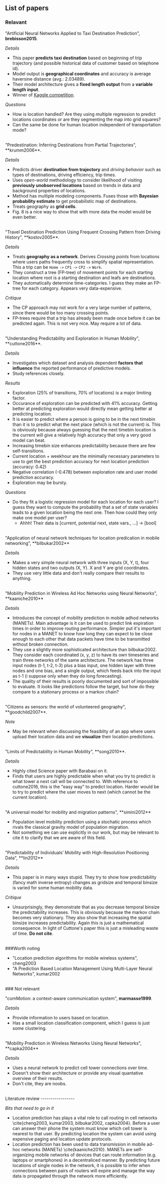 

List of papers
--------------

### Relavant

"Artificial Neural Networks Applied to Taxi Destination Prediction", **brebisson2015**.

*Details*

- This paper **predicts taxi destination** based on beginning of trip trajectory (and possible historical data of customer based on telephone id).
- Model output is **geographical coordinates** and accuracy is average haversine distance (avg.: 2.03489).
- Their model architecture gives a **fixed length output** from a **variable length input**.
- Winner of [Kaggle competition](https://www.kaggle.com/c/pkdd-15-predict-taxi-service-trajectory-i).

*Questions*

- How is location handled? Are they using multiple regression to predict locations coordinates or are they segmenting the map into grid squares?
- Can the same be done for human location independent of transportation mode?

<br>
"Predestination: Inferring Destinations from Partial Trajectories", **krumm2006**.

*Details*

- Predicts driver **destination from trajectory** and *driving behavior* such as types of destinations, driving efficiency, trip times.
- Uses *open-world* methodology to consider likelihood of visiting **previously unobserved locations** based on trends in data and background properties of locations.
- Method has multiple modeling components. Fuses those with **Bayesian probability estimate** to get probabilistic map of destinations.
- Treats geography as **grid cells**.
- Fig. 8 is a nice way to show that with more data the model would be even better.

<br>
"Travel Destination Prediction Using Frequent Crossing Pattern from Driving History", **kostov2005**.

*Details*

- Treats **geography as a network**. Derives *Crossing points* from locations where users paths frequently cross to simplify spatial representation. This a trip can be `Home` `->` `CP1` `->` `CP2` `->` `Work`.
- They construct a tree (FP-tree) of movement points for each starting location where root is a starting destination and leafs are destinations.
- They automatically determine time-categories. I guess they make an FP-tree for each category. Appears very data-expensive.

*Critique*

- The CP approach may not work for a very large number of patterns, since there would be too many crossing points.
- FP-trees require that a trip has already been made once before it can be predicted again. This is not very nice. May require a lot of data.

<br>
"Understanding Predictability and Exploration in Human Mobility", **cuttone2016**.

*Details*

- Investigates which dataset and analysis dependent **factors that influence** the reported performance of predictive models.
- Study references closely.

*Results*

- Exploration (25% of transitions, 70% of locations) is a major limiting factor.
- Occurance of exploration can be predicted with 41% accuracy. Getting better at predicting exploration would directly mean getting better at predicting location.
- It is easier to predict where a person is going to be in the next timebin than it is to predict what the next place (which is not the current) is. This is obviously because always guessing that the next timebin location is the current will give a relatively high accuracy that only a very good model can beat.
- Increasing timebin size enhances predictability because there are few self-transitions.
- Current location + weekhour are the minimally necessary parameters to use to get the best prediction accuracy for next location prediction (accuracy: 0.42)
- Negative correlation (-0.478) between exploration rate and user model prediction accuracy.
- Exploration may be bursty.

*Questions*

- Do they fit a logistic regression model for each location for each user? I guess they want to compute the probability that a set of state variables leads to a given location being the next one. Then how could they only make one model per user?
	- Ahhh! Their data is [current, potential next, state vars., ...] -> [bool]

<br>
"Application of neural network techniques for location predication in mobile networking", **bilbukar2002**

*Details*

- Makes a very simple neural network with three inputs (X, Y, t), four hidden states and two outputs (X, Y). X and Y are grid coordinates.
- They use very little data and don't really compare their results to anything.

<br>
"Mobility Prediction in Wireless Ad Hoc Networks using Neural Networks", **kaaniche2010**

*Details*

- Introduces the concept of mobility prediction in mobile adhod networks (MANETs). Main advantage is it can be used to predict link expiration times in order to improve routing performance. Simpler put it's important for nodes in a MANET to know how long they can expect to be close enough to each other that data packets have time to be transmitted without broken connection.
- They use a slightly more sophisticated architecture than bilbukar2002. They consider each coordinated (x, y, z) to have its own timeseries and train three networks of the same architecture. The network has three input nodes (t-1, t-2, t-3) plus a bias input, one hidden layer with three nodes and one bias, and a single output, which feeds back into the input as t-1 (i suppose only when they do long forecasting).
- The quality of their results is poorly documented and sort of impossible to evaluate. It looks like predictions follow the target, but how do they compare to a stationary process or a markov chain?


<br>
"Citizens as sensors: the world of volunteered geography", **goodchild2007**.

*Note*

- May be relevant when discussing the feasiblity of an app where users upload their location data and we **visualize** their location predictions.

<br>
"Limits of Predictability in Human Mobility", **song2010**.

*Details*

- Highly cited Science paper with Barabasi on it.
- Finds that users are highly predictable when what you try to predict is what tower a next call will be connected to. With reference to cuttone2016, this is the "easy way" to predict location. Harder would be to try to predict where the user moves to next (which cannot be the current location).

<br>
"A universal model for mobility and migration patterns", **simini2012**

- Population level mobility prediction using a stochatic process which rivals the classical gravity model of population migration.
- Not something we can use explicitly in our work, but may be relevant to cite it to clarify that we are aware of this field.

<br>
"Predictability of Individuals’ Mobility with High-Resolution Positioning Data", **lin2012**

*Details*

- This paper is in many ways stupid. They try to show how predictability (fancy math inverse entropy) changes as gridsize and temporal binsize is varied for some human mobility data.

*Critique*

- Unsurprisingly, they demonstrate that as you decrease temporal binsize the predictability increases. This is obviously because the markov chain becomes very stationary. They also show that increasing the spatial binsize increases predictability. Again this is just a mathematical consequence. In light of Cuttone's paper this is just a misleading waste of time. **Do not cite**.

<br>
###Worth noting

- "Location prediction algorithms for mobile wireless systems", cheng2003
- "A Prediction Based Location Management Using Multi-Layer Neural Networks", kumar2002


<br>
### Not relevant

"comMotion: a context-aware communication system", **marmasse1999**.

*Details*

- Provide information to users based on location.
- Has a small location classification component, which I guess is just some clustering.

<br>
"Mobility Prediction in Wireless Networks Using Neural Networks", **capka2004**

*Details*

- Uses a neural network to predict cell tower connections over time.
- Doesn't show their architecture or provide any visual quantative overview of their results.
- Don't cite, they are noobs.



<br>
Literature review
-----------------

*Bits that need to go in it*

- Location prediction has plays a vital role to call routing in cell networks \cite{cheng2003, kumar2003, bilbukar2002, capka2004}. Before a user can answer their phone the system must know which cell tower is nearest to that user. By predicting location the system can avoid using expensive paging and location update protocols.
- Location prediction has been used to data transmission in mobile ad-hoc networks (MANETs) \cite{kaaniche2010}. MANETs are self-organizing mobile networks of devices that can route information (e.g. laptops or smartphones) in a decentraliced manner. By predicting future locations of single nodes in the network, it is possible to infer when connections between pairs of routers will expire and manage the way data is propagated through the network more efficiently.
